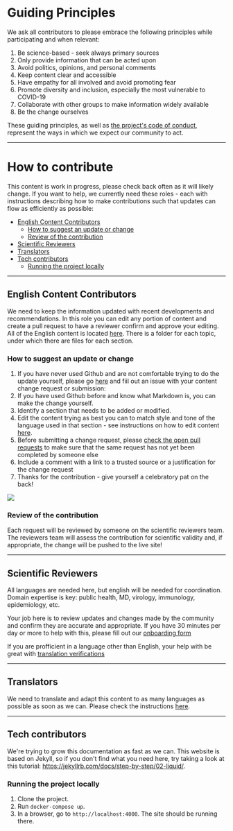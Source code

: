 # Guiding Principles
We ask all contributors to please embrace the following principles while participating and when relevant:

1. Be science-based - seek always primary sources
1. Only provide information that can be acted upon
1. Avoid politics, opinions, and personal comments
1. Keep content clear and accessible
1. Have empathy for all involved and avoid promoting fear
1. Promote diversity and inclusion, especially the most vulnerable to COVID-19
1. Collaborate with other groups to make information widely available
1. Be the change ourselves

These guiding principles, as well as [the project's code of conduct](https://github.com/flattenthecurve/guide/blob/master/CODE_OF_CONDUCT.md), represent the ways in which we expect our community to act.

-----

# How to contribute
This content is work in progress, please check back often as it will likely change. If you want to help, we currently need these roles - each with instructions describing how to make contributions such that updates can flow as efficiently as possible:

 - [English Content Contributors](#english-content-contributors)
   - [How to suggest an update or change](#how-to-suggest-an-update-or-change)
   - [Review of the contribution](#review-of-the-contribution)
 - [Scientific Reviewers](#scientific-reviewers)
 - [Translators](#translators)
 - [Tech contributors](#tech-contributors)
   - [Running the project locally](#running-the-project-locally)

-----

## English Content Contributors

We need to keep the information updated with recent developments and recommendations. In this role you can edit any portion of content and create a pull request to have a reviewer confirm and approve your editing. All of the English content is located [here](https://github.com/flattenthecurve/guide/tree/master/_content/en). There is a folder for each topic, under which there are files for each section.

### How to suggest an update or change

1. If you have never used Github and are not comfortable trying to do the update yourself, please go [here](https://github.com/flattenthecurve/guide/issues/new/choose) and fiil out an issue with your content change request or submission: 
2. If you have used Github before and know what Markdown is, you can make the change yourself. 
3. Identify a section that needs to be added or modified.
4. Edit the content trying as best you can to match style and tone of the language used in that section - see instructions on how to edit content [here](https://help.github.com/en/github/managing-files-in-a-repository/editing-files-in-another-users-repository).
5. Before submitting a change request, please [check the open pull requests](https://github.com/flattenthecurve/guide/pulls) to make sure that the same request has not yet been completed by someone else
6. Include a comment with a link to a trusted source or a justification for the change request
7. Thanks for the contribution - give yourself a celebratory pat on the back!


![](https://media.giphy.com/media/3o7btW9s53TyntUsP6/giphy.gif)

### Review of the contribution
Each request will be reviewed by someone on the scientific reviewers team. The reviewers team will assess the contribution for scientific validity and, if appropriate, the change will be pushed to the live site!

-----

## Scientific Reviewers
All languages are needed here, but english will be needed for coordination. Domain expertise is key: public health, MD, virology, immunology, epidemiology, etc. 

Your job here is to review updates and changes made by the community and confirm they are accurate and appropriate. If you have 30 minutes per day or more to help with this, please fill out our [onboarding form](https://forms.gle/aPtMHFstGb5Dpod99)

If you are profficient in a language other than English, your help with be great with [translation verifications](https://github.com/flattenthecurve/guide/wiki/Translation-Verification)

-----

## Translators
We need to translate and adapt this content to as many languages as possible as soon as we can. Please check the instructions [here](https://github.com/flattenthecurve/guide/wiki/Content-translation).

-----

## Tech contributors

We're trying to grow this documentation as fast as we can. This website is based on Jekyll, so if you don't find what you need here, try taking a look at this tutorial: https://jekyllrb.com/docs/step-by-step/02-liquid/.

### Running the project locally

1. Clone the project.
2. Run `docker-compose up`.
3. In a browser, go to `http://localhost:4000`. The site should be running there.
